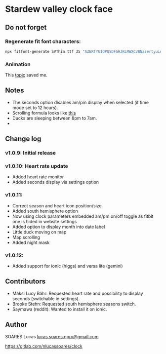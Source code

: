 # Stardew valley clock face

## Do not forget

### Regenerate fit font characters:

```bash
npx fitfont-generate SVThin.ttf 35 "AZERTYUIOPQSDFGHJKLMWXCVBNazertyuiopqsdfghjklmwxcvbn.1234567890: /"
```

### Animation

This [topic](https://community.fitbit.com/t5/SDK-Development/Animate-FROM-TO-properties/td-p/2792974) saved me.

## Notes

- The seconds option disables am/pm display when selected (if time mode set to 12 hours).
- Scrolling formula looks like [this](http://www.iquilezles.org/apps/graphtoy/?f1(x)=sin(x*16)&f2(x)=sin(x*4))
- Ducks are sleeping between 8pm to 7am.
- 

## Change log

### v1.0.9: Initial release

### v1.0.10: Heart rate update

- Added heart rate monitor 
- Added seconds display via settings option

### v1.0.11:

- Correct season and heart icon position/size
- Added south hemisphere option
- Now using clock parameters embedded am/pm on/off toggle as fitbit one is hided in website settings
- Added option to display month into date label
- Little duck moving on map
- Map scrolling
- Added night mask

### v1.0.12:

- Added support for ionic (higgs) and versa lite (gemini)

## Contributors

- Maksi Lucy Bähr: Requested heart rate and possibility to display seconds (switchable in settings).
- Brooke Stehn: Requested south hemisphere seasons switch.
- Saymawa (reddit): Wanted to install it on ionic.

## Author

SOARES Lucas <lucas.soares.npro@gmail.com>

https://gitlab.com/nlucassoares/clock
